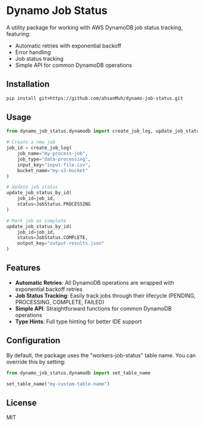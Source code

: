 # Dynamo Job Status

A utility package for working with AWS DynamoDB job status tracking, featuring:

- Automatic retries with exponential backoff
- Error handling
- Job status tracking
- Simple API for common DynamoDB operations

## Installation

```bash
pip install git+https://github.com/ahsanMuh/dynamo-job-status.git
```

## Usage

```python
from dynamo_job_status.dynamodb import create_job_log, update_job_status_by_id, JobStatus

# Create a new job
job_id = create_job_log(
    job_name="my-process-job",
    job_type="data-processing",
    input_key="input-file.csv",
    bucket_name="my-s3-bucket"
)

# Update job status
update_job_status_by_id(
    job_id=job_id, 
    status=JobStatus.PROCESSING
)

# Mark job as complete
update_job_status_by_id(
    job_id=job_id, 
    status=JobStatus.COMPLETE, 
    output_key="output-results.json"
)
```

## Features

- **Automatic Retries**: All DynamoDB operations are wrapped with exponential backoff retries
- **Job Status Tracking**: Easily track jobs through their lifecycle (PENDING, PROCESSING, COMPLETE, FAILED)
- **Simple API**: Straightforward functions for common DynamoDB operations
- **Type Hints**: Full type hinting for better IDE support

## Configuration

By default, the package uses the "workers-job-status" table name. You can override this by setting:

```python
from dynamo_job_status.dynamodb import set_table_name

set_table_name("my-custom-table-name")
```

## License

MIT